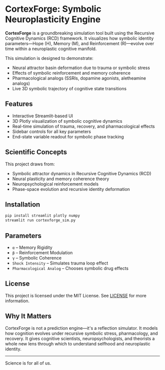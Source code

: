 # CortexForge: Symbolic Neuroplasticity Engine

**CortexForge** is a groundbreaking simulation tool built using the Recursive Cognitive Dynamics (RCD) framework. It visualizes how symbolic identity parameters—Hope (H), Memory (M), and Reinforcement (R)—evolve over time within a neuroplastic cognitive manifold.

This simulation is designed to demonstrate:
- Neural attractor basin deformation due to trauma or symbolic stress
- Effects of symbolic reinforcement and memory coherence
- Pharmacological analogs (SSRIs, dopamine agonists, aletheamine analogs)
- Live 3D symbolic trajectory of cognitive state transitions

## Features

- Interactive Streamlit-based UI
- 3D Plotly visualization of symbolic cognitive dynamics
- Real-time simulation of trauma, recovery, and pharmacological effects
- Sidebar controls for all key parameters
- End-state variable readout for symbolic phase tracking

## Scientific Concepts

This project draws from:
- Symbolic attractor dynamics in Recursive Cognitive Dynamics (RCD)
- Neural plasticity and memory coherence theory
- Neuropsychological reinforcement models
- Phase-space evolution and recursive identity deformation

## Installation

```bash
pip install streamlit plotly numpy
streamlit run cortexforge_sim.py
```

## Parameters

- `α` – Memory Rigidity
- `β` – Reinforcement Modulation
- `γ` – Symbolic Coherence
- `Shock Intensity` – Simulates trauma loop effect
- `Pharmacological Analog` – Chooses symbolic drug effects

## License

This project is licensed under the MIT License. See [LICENSE](LICENSE) for more information.

## Why It Matters

CortexForge is not a prediction engine—it's a reflection simulator. It models how cognition evolves under recursive symbolic stress, pharmacology, and recovery. It gives cognitive scientists, neuropsychologists, and theorists a whole new lens through which to understand selfhood and neuroplastic identity.

---

Science is for all of us.
#